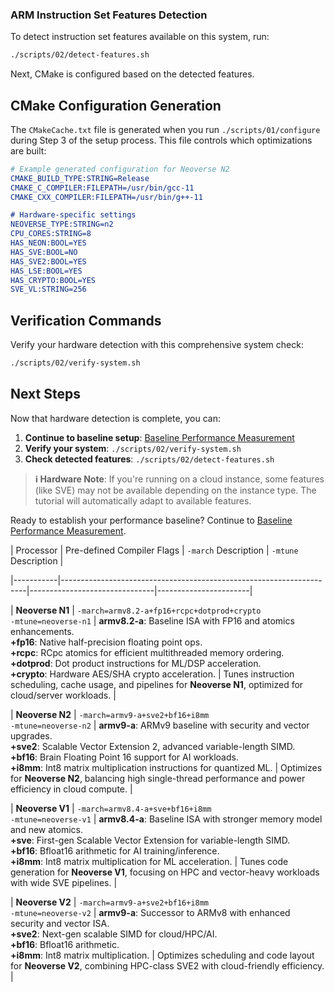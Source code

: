 

### ARM Instruction Set Features Detection

To detect instruction set features available on this system, run: 
```bash
./scripts/02/detect-features.sh
```
Next, CMake is configured based on the detected features. 

## CMake Configuration Generation

The `CMakeCache.txt` file is generated when you run `./scripts/01/configure` during Step 3 of the setup process. This file controls which optimizations are built:

```cmake
# Example generated configuration for Neoverse N2
CMAKE_BUILD_TYPE:STRING=Release
CMAKE_C_COMPILER:FILEPATH=/usr/bin/gcc-11
CMAKE_CXX_COMPILER:FILEPATH=/usr/bin/g++-11

# Hardware-specific settings
NEOVERSE_TYPE:STRING=n2
CPU_CORES:STRING=8
HAS_NEON:BOOL=YES
HAS_SVE:BOOL=NO
HAS_SVE2:BOOL=YES
HAS_LSE:BOOL=YES
HAS_CRYPTO:BOOL=YES
SVE_VL:STRING=256
```


## Verification Commands

Verify your hardware detection with this comprehensive system check:

```bash
./scripts/02/verify-system.sh
```

## Next Steps

Now that hardware detection is complete, you can:

1. **Continue to baseline setup**: [Baseline Performance Measurement](./03-baseline.md)
2. **Verify your system**: `./scripts/02/verify-system.sh`
3. **Check detected features**: `./scripts/02/detect-features.sh`

> **ℹ️ Hardware Note**: If you're running on a cloud instance, some features (like SVE) may not be available depending on the instance type. The tutorial will automatically adapt to available features.

Ready to establish your performance baseline? Continue to [Baseline Performance Measurement](./03-baseline.md).

| Processor | Pre-defined Compiler Flags                                          | `-march` Description | `-mtune` Description |

|-----------|---------------------------------------------------------------------|-------------------------------|-----------------------|

| **Neoverse N1** | `-march=armv8.2-a+fp16+rcpc+dotprod+crypto`<br>`-mtune=neoverse-n1` | **armv8.2-a**: Baseline ISA with FP16 and atomics enhancements.<br>**+fp16**: Native half-precision floating point ops.<br>**+rcpc**: RCpc atomics for efficient multithreaded memory ordering.<br>**+dotprod**: Dot product instructions for ML/DSP acceleration.<br>**+crypto**: Hardware AES/SHA crypto acceleration. | Tunes instruction scheduling, cache usage, and pipelines for **Neoverse N1**, optimized for cloud/server workloads. |

| **Neoverse N2** | `-march=armv9-a+sve2+bf16+i8mm`<br>`-mtune=neoverse-n2`             | **armv9-a**: ARMv9 baseline with security and vector upgrades.<br>**+sve2**: Scalable Vector Extension 2, advanced variable-length SIMD.<br>**+bf16**: Brain Floating Point 16 support for AI workloads.<br>**+i8mm**: Int8 matrix multiplication instructions for quantized ML. | Optimizes for **Neoverse N2**, balancing high single-thread performance and power efficiency in cloud compute. |

| **Neoverse V1** | `-march=armv8.4-a+sve+bf16+i8mm`<br>`-mtune=neoverse-v1`            | **armv8.4-a**: Baseline ISA with stronger memory model and new atomics.<br>**+sve**: First-gen Scalable Vector Extension for variable-length SIMD.<br>**+bf16**: Bfloat16 arithmetic for AI training/inference.<br>**+i8mm**: Int8 matrix multiplication for ML acceleration. | Tunes code generation for **Neoverse V1**, focusing on HPC and vector-heavy workloads with wide SVE pipelines. |

| **Neoverse V2** | `-march=armv9-a+sve2+bf16+i8mm`<br>`-mtune=neoverse-v2`             | **armv9-a**: Successor to ARMv8 with enhanced security and vector ISA.<br>**+sve2**: Next-gen scalable SIMD for cloud/HPC/AI.<br>**+bf16**: Bfloat16 arithmetic.<br>**+i8mm**: Int8 matrix multiplication. | Optimizes scheduling and code layout for **Neoverse V2**, combining HPC-class SVE2 with cloud-friendly efficiency. |

[//]: # (If you are brave enough to read that table, you'll see a lot of new vocabulary like SIMD, SVE, and SVE2. You will learn more about them as we proceed in the tutorial, but don't worry about knowing or memorizing those yet.)